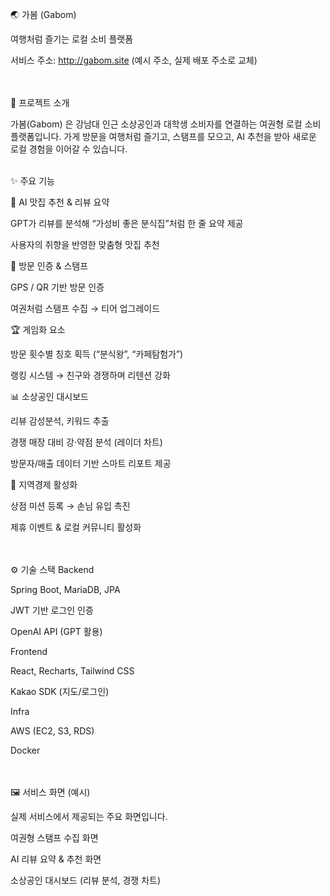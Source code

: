 
🌏 가봄 (Gabom)

여행처럼 즐기는 로컬 소비 플랫폼
<br>

서비스 주소: http://gabom.site
 (예시 주소, 실제 배포 주소로 교체)

<br> <br>
📖 프로젝트 소개

가봄(Gabom) 은 강남대 인근 소상공인과 대학생 소비자를 연결하는 여권형 로컬 소비 플랫폼입니다.
가게 방문을 여행처럼 즐기고, 스탬프를 모으고, AI 추천을 받아 새로운 로컬 경험을 이어갈 수 있습니다.
<br>
<br>

✨ 주요 기능

🧭 AI 맛집 추천 & 리뷰 요약

GPT가 리뷰를 분석해 “가성비 좋은 분식집”처럼 한 줄 요약 제공

사용자의 취향을 반영한 맞춤형 맛집 추천

📌 방문 인증 & 스탬프

GPS / QR 기반 방문 인증

여권처럼 스탬프 수집 → 티어 업그레이드

🏆 게임화 요소

방문 횟수별 칭호 획득 (“분식왕”, “카페탐험가”)

랭킹 시스템 → 친구와 경쟁하며 리텐션 강화

📊 소상공인 대시보드

리뷰 감성분석, 키워드 추출

경쟁 매장 대비 강·약점 분석 (레이더 차트)

방문자/매출 데이터 기반 스마트 리포트 제공

🤝 지역경제 활성화

상점 미션 등록 → 손님 유입 촉진

제휴 이벤트 & 로컬 커뮤니티 활성화

<br> <br>
⚙️ 기술 스택
Backend

Spring Boot, MariaDB, JPA

JWT 기반 로그인 인증

OpenAI API (GPT 활용)

Frontend

React, Recharts, Tailwind CSS

Kakao SDK (지도/로그인)

Infra

AWS (EC2, S3, RDS)

Docker

<br> <br>
🖼️ 서비스 화면 (예시)

실제 서비스에서 제공되는 주요 화면입니다.

여권형 스탬프 수집 화면

AI 리뷰 요약 & 추천 화면

소상공인 대시보드 (리뷰 분석, 경쟁 차트)

<br> <br>
